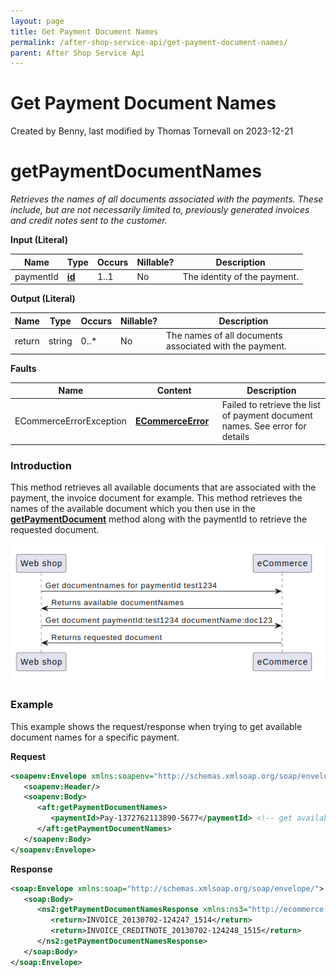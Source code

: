 ```yaml
---
layout: page
title: Get Payment Document Names
permalink: /after-shop-service-api/get-payment-document-names/
parent: After Shop Service Api
---
```



# Get Payment Document Names 
Created by Benny, last modified by Thomas Tornevall on 2023-12-21
# getPaymentDocumentNames
*Retrieves the names of all documents associated with the payments.
These include, but are not necessarily limited to, previously generated
invoices and credit notes sent to the customer.*

**Input (Literal)**

| Name      | Type                      | Occurs | Nillable? | Description                  |
|-----------|---------------------------|--------|-----------|------------------------------|
| paymentId | **[id](simple-types...)** | 1..1   | No        | The identity of the payment. |

**Output (Literal)**

| Name   | Type   | Occurs | Nillable? | Description                                             |
|--------|--------|--------|-----------|---------------------------------------------------------|
| return | string | 0..\*  | No        | The names of all documents associated with the payment. |

**Faults**

| Name                    | Content                                | Description                                                                  |
|-------------------------|----------------------------------------|------------------------------------------------------------------------------|
| ECommerceErrorException | **[ECommerceError](ecommerceerror)**   | Failed to retrieve the list of payment document names. See error for details |

### Introduction
This method retrieves all available documents that are associated with
the payment, the invoice document for example. This method retrieves the
names of the available document which you then use in the
[**getPaymentDocument**](1474974) method along with the paymentId to
retrieve the requested document.

![](../../attachments/1476098/128286757.png)

### Example
This example shows the request/response when trying to get available
document names for a specific payment.

**Request**
```xml
<soapenv:Envelope xmlns:soapenv="http://schemas.xmlsoap.org/soap/envelope/" xmlns:aft="http://ecommerce.resurs.com/v4/msg/aftershopflow">
   <soapenv:Header/>
   <soapenv:Body>
      <aft:getPaymentDocumentNames>
         <paymentId>Pay-1372762113890-5677</paymentId> <!-- get available document names with paymentid in exshop -->
      </aft:getPaymentDocumentNames>
   </soapenv:Body>
</soapenv:Envelope>
```
**Response**
```xml
<soap:Envelope xmlns:soap="http://schemas.xmlsoap.org/soap/envelope/">
   <soap:Body>
      <ns2:getPaymentDocumentNamesResponse xmlns:ns3="http://ecommerce.resurs.com/v4/msg/exception" xmlns:ns2="http://ecommerce.resurs.com/v4/msg/aftershopflow">
         <return>INVOICE_20130702-124247_1514</return>
         <return>INVOICE_CREDITNOTE_20130702-124248_1515</return>
      </ns2:getPaymentDocumentNamesResponse>
   </soap:Body>
</soap:Envelope>
```
